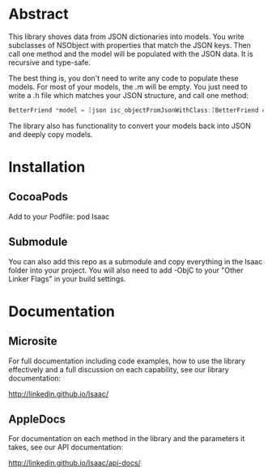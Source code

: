 # Abstract

This library shoves data from JSON dictionaries into models. You write subclasses of NSObject with properties that match the JSON keys. Then call one method and the model will be populated with the JSON data. It is recursive and type-safe.

The best thing is, you don't need to write any code to populate these models. For most of your models, the .m will be empty. You just need to write a .h file which matches your JSON structure, and call one method:

```objective-c
BetterFriend *model = [json isc_objectFromJsonWithClass:[BetterFriend class]];
```

The library also has functionality to convert your models back into JSON and deeply copy models.

# Installation

## CocoaPods

Add to your Podfile:
pod Isaac

## Submodule

You can also add this repo as a submodule and copy everything in the Isaac folder into your project. You will also need to add -ObjC to your "Other Linker Flags" in your build settings.

# Documentation

## Microsite

For full documentation including code examples, how to use the library effectively and a full discussion on each capability, see our library documentation:

http://linkedin.github.io/Isaac/

## AppleDocs

For documentation on each method in the library and the parameters it takes, see our API documentation:

http://linkedin.github.io/Isaac/api-docs/
